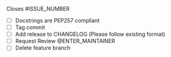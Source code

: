 Closes #ISSUE_NUMBER

- [ ] Docstrings are PEP257 compliant
- [ ] Tag commit
- [ ] Add release to CHANGELOG (Please follow existing format)
- [ ] Request Review @ENTER_MAINTAINER
- [ ] Delete feature branch
